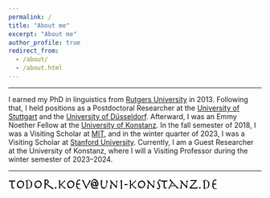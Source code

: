 ```yaml
---
permalink: /
title: "About me"
excerpt: "About me"
author_profile: true
redirect_from: 
  - /about/
  - /about.html
---
```

------
I earned my PhD in linguistics from [Rutgers University](https://ling.rutgers.edu/) in 2013. Following that, I held positions as a Postdoctoral Researcher at the [University of Stuttgart](https://www.ling.uni-stuttgart.de/en/) and the [University of Düsseldorf](https://www.ling.hhu.de/en/). Afterward, I was an Emmy Noether Fellow at the [University of Konstanz](https://www.ling.uni-konstanz.de/en/). In the fall semester of 2018, I was a Visiting Scholar at [MIT](https://linguistics.mit.edu/), and in the winter quarter of 2023, I was a Visiting Scholar at [Stanford University](https://linguistics.stanford.edu/). Currently, I am a Guest Researcher at the University of Konstanz, where I will a Visiting Professor during the winter semester of 2023–2024.  

---
![email](images/email1.jpg)

